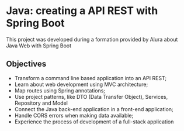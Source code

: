 # Java: creating a API REST with Spring Boot

This project was developed during a formation provided by Alura about Java Web with Spring Boot

## Objectives

- Transform a command line based application into an API REST;
- Learn about web development using MVC architecture;
- Map routes using Spring annotations;
- Use project patterns, like DTO (Data Transfer Object), Services, Repository and Model
- Connect the Java back-end application in a front-end application; 
- Handle CORS errors when making data available;
- Experience the process of development of a full-stack application


